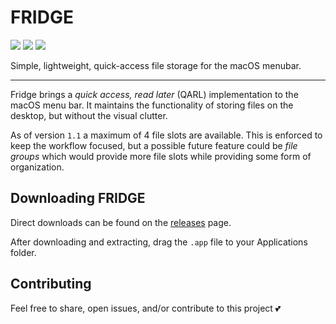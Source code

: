 # FRIDGE

<p align="left">
    <img src="https://img.shields.io/github/v/tag/cdmill/fridge" />
    <img src="https://img.shields.io/badge/License-MIT-lightgrey" />
    <img src="https://img.shields.io/badge/macOS-13+-red" />
</p>

Simple, lightweight, quick-access file storage for the macOS menubar.

---

Fridge brings a _quick access, read later_ (QARL) implementation to the macOS menu bar.
It maintains the functionality of storing files on the desktop, but without the visual clutter.

As of version `1.1` a maximum of 4 file slots are available.
This is enforced to keep the workflow focused, but a possible future feature could be _file groups_ which would provide more file slots while providing some form of organization.

## Downloading FRIDGE

Direct downloads can be found on the [releases](https://github.com/cdmill/fridge/releases/tag/v1.0) page.

After downloading and extracting, drag the `.app` file to your Applications folder.

## Contributing

Feel free to share, open issues, and/or contribute to this project 💕
